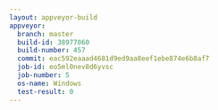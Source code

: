 ```yaml
---
layout: appveyor-build
appveyor:
  branch: master
  build-id: 38977060
  build-number: 457
  commit: eac592eaaad4681d9ed9aa8eef1ebe874e6b8af7
  job-id: eo5ml0nev8d6yvsc
  job-number: 5
  os-name: Windows
  test-result: 0
---
```

